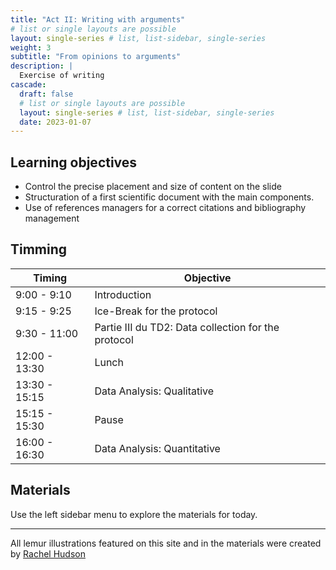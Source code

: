 ```yaml
---
title: "Act II: Writing with arguments"
# list or single layouts are possible
layout: single-series # list, list-sidebar, single-series
weight: 3
subtitle: "From opinions to arguments"
description: |
  Exercise of writing
cascade:
  draft: false
  # list or single layouts are possible
  layout: single-series # list, list-sidebar, single-series
  date: 2023-01-07
---
```


## Learning objectives

+  Control the precise placement and size of content on the slide
+  Structuration of a first scientific document with the main components.
+  Use of references managers for a correct citations and bibliography management



## Timming

|Timing|Objective|
|--|---|
|9:00 - 9:10 | Introduction |
|9:15 - 9:25 | Ice-Break for the protocol  |
|9:30 - 11:00 | Partie III du TD2: Data collection for the protocol |
|12:00 - 13:30 | Lunch |
|13:30 - 15:15 | Data Analysis: Qualitative |
|15:15 - 15:30 | Pause |
|16:00 - 16:30 | Data Analysis: Quantitative |


## Materials

Use the left sidebar menu to explore the materials for today.

---

<i class="fas fa-palette"></i> All lemur illustrations featured on this site and in the materials were created by [Rachel Hudson](https://lemur.duke.edu/100-lemurs/)
